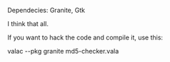 Dependecies: Granite, Gtk

I think that all.


If you want to hack the code and compile it, use this:

  valac --pkg granite md5-checker.vala

